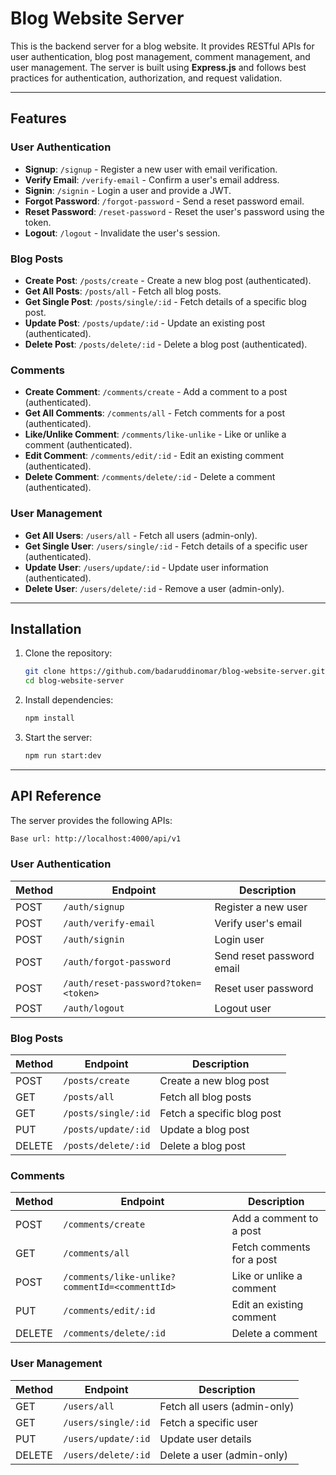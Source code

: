 # Blog Website Server

This is the backend server for a blog website. It provides RESTful APIs for user authentication, blog post management, comment management, and user management. The server is built using **Express.js** and follows best practices for authentication, authorization, and request validation.

---

## Features

### User Authentication

- **Signup**: `/signup` - Register a new user with email verification.
- **Verify Email**: `/verify-email` - Confirm a user's email address.
- **Signin**: `/signin` - Login a user and provide a JWT.
- **Forgot Password**: `/forgot-password` - Send a reset password email.
- **Reset Password**: `/reset-password` - Reset the user's password using the token.
- **Logout**: `/logout` - Invalidate the user's session.

### Blog Posts

- **Create Post**: `/posts/create` - Create a new blog post (authenticated).
- **Get All Posts**: `/posts/all` - Fetch all blog posts.
- **Get Single Post**: `/posts/single/:id` - Fetch details of a specific blog post.
- **Update Post**: `/posts/update/:id` - Update an existing post (authenticated).
- **Delete Post**: `/posts/delete/:id` - Delete a blog post (authenticated).

### Comments

- **Create Comment**: `/comments/create` - Add a comment to a post (authenticated).
- **Get All Comments**: `/comments/all` - Fetch comments for a post (authenticated).
- **Like/Unlike Comment**: `/comments/like-unlike` - Like or unlike a comment (authenticated).
- **Edit Comment**: `/comments/edit/:id` - Edit an existing comment (authenticated).
- **Delete Comment**: `/comments/delete/:id` - Delete a comment (authenticated).

### User Management

- **Get All Users**: `/users/all` - Fetch all users (admin-only).
- **Get Single User**: `/users/single/:id` - Fetch details of a specific user (authenticated).
- **Update User**: `/users/update/:id` - Update user information (authenticated).
- **Delete User**: `/users/delete/:id` - Remove a user (admin-only).

---

## Installation

1. Clone the repository:

   ```bash
   git clone https://github.com/badaruddinomar/blog-website-server.git
   cd blog-website-server
   ```

2. Install dependencies:

   ```bash
   npm install
   ```

3. Start the server:
   ```bash
   npm run start:dev
   ```

---

## API Reference

The server provides the following APIs:

```bash
Base url: http://localhost:4000/api/v1
```

### User Authentication

| Method | Endpoint                             | Description               |
| ------ | ------------------------------------ | ------------------------- |
| POST   | `/auth/signup`                       | Register a new user       |
| POST   | `/auth/verify-email`                 | Verify user's email       |
| POST   | `/auth/signin`                       | Login user                |
| POST   | `/auth/forgot-password`              | Send reset password email |
| POST   | `/auth/reset-password?token=<token>` | Reset user password       |
| POST   | `/auth/logout`                       | Logout user               |

### Blog Posts

| Method | Endpoint            | Description                |
| ------ | ------------------- | -------------------------- |
| POST   | `/posts/create`     | Create a new blog post     |
| GET    | `/posts/all`        | Fetch all blog posts       |
| GET    | `/posts/single/:id` | Fetch a specific blog post |
| PUT    | `/posts/update/:id` | Update a blog post         |
| DELETE | `/posts/delete/:id` | Delete a blog post         |

### Comments

| Method | Endpoint                                       | Description               |
| ------ | ---------------------------------------------- | ------------------------- |
| POST   | `/comments/create`                             | Add a comment to a post   |
| GET    | `/comments/all`                                | Fetch comments for a post |
| POST   | `/comments/like-unlike?commentId=<commenttId>` | Like or unlike a comment  |
| PUT    | `/comments/edit/:id`                           | Edit an existing comment  |
| DELETE | `/comments/delete/:id`                         | Delete a comment          |

### User Management

| Method | Endpoint            | Description                  |
| ------ | ------------------- | ---------------------------- |
| GET    | `/users/all`        | Fetch all users (admin-only) |
| GET    | `/users/single/:id` | Fetch a specific user        |
| PUT    | `/users/update/:id` | Update user details          |
| DELETE | `/users/delete/:id` | Delete a user (admin-only)   |
